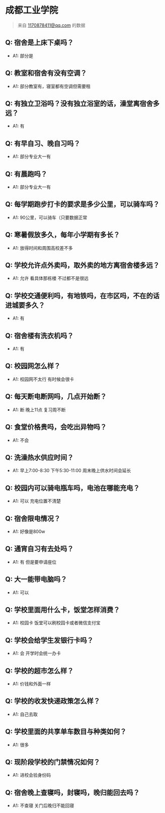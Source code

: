 # 成都工业学院
> 来自 1170878411@qq.com 的数据
## Q: 宿舍是上床下桌吗？
- A1: 部分是
## Q: 教室和宿舍有没有空调？
- A1: 部分教室有，寝室都有空调但需要租
## Q: 有独立卫浴吗？没有独立浴室的话，澡堂离宿舍多远？
- A1: 有
## Q: 有早自习、晚自习吗？
- A1: 部分专业大一有
## Q: 有晨跑吗？
- A1: 部分专业大一有
## Q: 每学期跑步打卡的要求是多少公里，可以骑车吗？
- A1: 90公里，可以骑车（只要数据正常
## Q: 寒暑假放多久，每年小学期有多长？
- A1: 放得时间和周围高校差不多
## Q: 学校允许点外卖吗，取外卖的地方离宿舍楼多远？
- A1: 允许 看具体那栋楼 不过都不是很远
## Q: 学校交通便利吗，有地铁吗，在市区吗，不在的话进城要多久？
- A1: 有
## Q: 宿舍楼有洗衣机吗？
- A1: 有
## Q: 校园网怎么样？
- A1: 校园网不太行 有时候会很卡
## Q: 每天断电断网吗，几点开始断？
- A1: 断 晚上11点 复习周不断
## Q: 食堂价格贵吗，会吃出异物吗？
- A1: 不会
## Q: 洗澡热水供应时间？
- A1: 早上7:00-8:30 下午5:30-11:00 周末晚上供水时间会延长
## Q: 校园内可以骑电瓶车吗，电池在哪能充电？
- A1: 可以 充电位置不清楚
## Q: 宿舍限电情况？
- A1: 好像是800w
## Q: 通宵自习有去处吗？
- A1: 有 但是要申请座位
## Q: 大一能带电脑吗？
- A1: 可以
## Q: 学校里面用什么卡，饭堂怎样消费？
- A1: 校园卡 饭堂可以刷校园卡或者微信支付宝
## Q: 学校会给学生发银行卡吗？
- A1: 会 开学时会统一办卡
## Q: 学校的超市怎么样？
- A1: 价钱和外面一样
## Q: 学校的收发快递政策怎么样？
- A1: 自己去取
## Q: 学校里面的共享单车数目与种类如何？
- A1: 很多
## Q: 现阶段学校的门禁情况如何？
- A1: 进校会验身份码
## Q: 宿舍晚上查寝吗，封寝吗，晚归能回去吗？
- A1: 不查寝 关门后晚归不能回寝